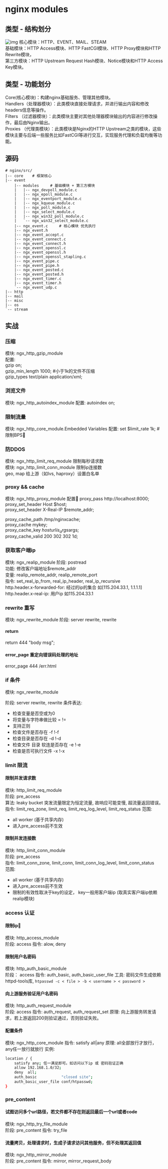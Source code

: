 # nginx modules

## 类型 - 结构划分

![img](res/nginx-modules.jpeg)
核心模块：HTTP、EVENT、MAIL、STEAM  
基础模块：HTTP Access模块、HTTP FastCGI模块、HTTP Proxy模块和HTTP Rewrite模块，  
第三方模块：HTTP Upstream Request Hash模块、Notice模块和HTTP Access Key模块。  

## 类型 - 功能划分

Core(核心模块)：构建nginx基础服务、管理其他模块。  
Handlers（处理器模块）：此类模块直接处理请求，并进行输出内容和修改headers信息等操作。  
Filters （过滤器模块）：此类模块主要对其他处理器模块输出的内容进行修改操作，最后由Nginx输出。  
Proxies （代理类模块）：此类模块是Nginx的HTTP Upstream之类的模块，这些模块主要与后端一些服务比如FastCGI等进行交互，实现服务代理和负载均衡等功能。  

## 源码

```tree
# nginx/src/
|-- core    # 框架核心
|-- event
    |-- modules     # 基础模块 + 第三方模块
    |   |-- ngx_devpoll_module.c
    |   |-- ngx_epoll_module.c
    |   |-- ngx_eventport_module.c
    |   |-- ngx_kqueue_module.c
    |   |-- ngx_poll_module.c
    |   |-- ngx_select_module.c
    |   |-- ngx_win32_poll_module.c
    |   `-- ngx_win32_select_module.c
    |-- ngx_event.c     # 核心模块 优先执行
    |-- ngx_event.h
    |-- ngx_event_accept.c
    |-- ngx_event_connect.c
    |-- ngx_event_connect.h
    |-- ngx_event_openssl.c
    |-- ngx_event_openssl.h
    |-- ngx_event_openssl_stapling.c
    |-- ngx_event_pipe.c
    |-- ngx_event_pipe.h
    |-- ngx_event_posted.c
    |-- ngx_event_posted.h
    |-- ngx_event_timer.c
    |-- ngx_event_timer.h
    `-- ngx_event_udp.c
|-- http
|-- mail
|-- misc
|-- os
`-- stream
```

## 实战

### 压缩

模块: ngx_http_gzip_module  
配置:  
gzip            on;  
gzip_min_length 1000;   #小于1k的文件不压缩  
gzip_types      text/plain application/xml;  

### 浏览文件

模块: ngx_http_autoindex_module
配置: autoindex   on;

### 限制流量

模块: ngx_http_core_module.Embedded Variables
配置: set $limit_rate 1k; #限制BPS

### 防DDOS

模块: ngx_http_limit_req_module 限制每秒请求数  
模块: ngx_http_limit_conn_module 限制ip连接数  
geo, map 给上游（如lvs, haproxy）设置白名单  

### proxy && cache

模块: ngx_http_proxy_module
配置
proxy_pass       http://localhost:8000;  
proxy_set_header Host      $host;  
proxy_set_header X-Real-IP $remote_addr;  

proxy_cache_path /tmp/nginxcache;  
proxy_cache mykey;  
proxy_cache_key $host$url$is_args$args;  
proxy_cache_valid 200 302 302 1d;  

### 获取客户端ip

模块: ngx_realip_module
阶段: postread  
功能: 修改客户端地址$remote_addr  
变量: realip_remote_addr, realip_remote_port  
指令: set_real_ip_from, real_ip_header, real_ip_recursive  
http.header.x-forwarded-for: 经过的ip的集合 如[115.204.33.1, 1.1.1.1]
http.header.x-real-ip: 用户ip 如115.204.33.1

### rewrite 重写

模块: ngx_rewrite_module
阶段: server rewrite, rewrite

#### return

return 444 "body msg";

#### error_page 重定向错误码处理的地址

error_page 444 /err.html

### if 条件

模块: ngx_rewrite_module

阶段: server rewrite, rewrite
条件表达:

- 检查变量是否空或为0
- 将变量与字符串做比较 = !=
- 支持正则
- 检查文件是否存在 -f !-f
- 检查目录是否存在 -d !-d
- 检查文件 目录 软连是否存在 -e !-e
- 检查是否可执行文件 -x !-x

### limit 限流

#### 限制并发请求数

模块: http_limit_req_module  
阶段: pre_access  
算法: leaky bucket  突发流量限定为恒定流量, 故响应可能变慢, 超流量返回错误。
指令: limit_req_zone, limit_req, limit_req_log_level, limit_req_status
范围:  

- all worker (基于共享内存)  
- 进入pre_access前不生效  

#### 限制并发连接数

模块: http_limit_conn_module  
阶段: pre_access  
指令: limit_conn_zone, limit_conn, limit_conn_log_level, limit_conn_status  
范围:

- all worker (基于共享内存)  
- 进入pre_access前不生效  
- 限制的有效性取决于key的设定， key一般用客户端ip (取真实客户端ip依赖realip模块)  

### access 认证

#### 限制ip

模块: http_access_module  
阶段: access
指令: alow, deny

#### 限制用户名密码

模块: http_auth_basic_module  
阶段： access
指令: auth_basic, auth_basic_user_file
工具: 密码文件生成依赖httpd-tools库, `htpasswd -c < file > -b < username > < password >`

#### 向上游服务验证用户名密码

模块: http_auth_request_module  
阶段: access
指令: auth_request, auth_request_set
原理: 向上游服务转发请求，若上游返回200则验证通过，否则验证失败。

#### 配置条件

模块: ngx_http_core_module
指令: satisfy all|any
原理: all全部放行才放行，any任一放行就放行
实例:  

```bash
location / {
    satisfy any; 任一满足即可。如访问以下ip 或 密码验证正确
    allow 192.168.1.0/32;
    deny  all;
    auth_basic           "closed site";
    auth_basic_user_file conf/htpasswd;
}
```  

### pre_content

#### 试图访问多个url路径，若文件都不存在则返回最后一个url或者code

模块: ngx_http_try_file_module  
阶段: pre_content
指令: try_file

#### 流量拷贝，处理请求时，生成子请求访问其他服务，但不处理其返回值

模块: ngx_http_mirror_module  
阶段: pre_content
指令: mirror, mirror_request_body
